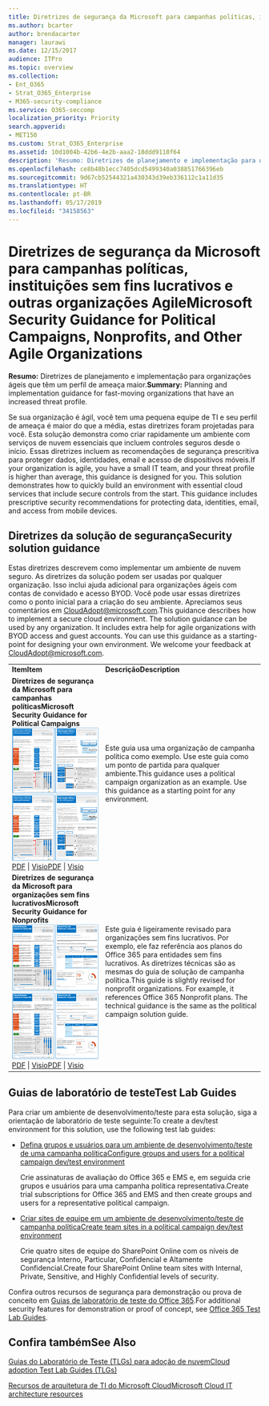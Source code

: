 ```yaml
---
title: Diretrizes de segurança da Microsoft para campanhas políticas, instituições sem fins lucrativos e outras organizações Agile
ms.author: bcarter
author: brendacarter
manager: laurawi
ms.date: 12/15/2017
audience: ITPro
ms.topic: overview
ms.collection:
- Ent_O365
- Strat_O365_Enterprise
- M365-security-compliance
ms.service: O365-seccomp
localization_priority: Priority
search.appverid:
- MET150
ms.custom: Strat_O365_Enterprise
ms.assetid: 10d1004b-42b6-4e2b-aaa2-18ddd9118f64
description: 'Resumo: Diretrizes de planejamento e implementação para organizações ágeis que têm um perfil de ameaça maior.'
ms.openlocfilehash: ce8b48b1ecc7405dcd5499340a038851766396eb
ms.sourcegitcommit: 9d67cb52544321a430343d39eb336112c1a11d35
ms.translationtype: HT
ms.contentlocale: pt-BR
ms.lasthandoff: 05/17/2019
ms.locfileid: "34158563"
---
```

# <a name="microsoft-security-guidance-for-political-campaigns-nonprofits-and-other-agile-organizations"></a><span data-ttu-id="7d5b1-103">Diretrizes de segurança da Microsoft para campanhas políticas, instituições sem fins lucrativos e outras organizações Agile</span><span class="sxs-lookup"><span data-stu-id="7d5b1-103">Microsoft Security Guidance for Political Campaigns, Nonprofits, and Other Agile Organizations</span></span>

 <span data-ttu-id="7d5b1-104">**Resumo:** Diretrizes de planejamento e implementação para organizações ágeis que têm um perfil de ameaça maior.</span><span class="sxs-lookup"><span data-stu-id="7d5b1-104">**Summary:** Planning and implementation guidance for fast-moving organizations that have an increased threat profile.</span></span>
  
<span data-ttu-id="7d5b1-p101">Se sua organização é ágil, você tem uma pequena equipe de TI e seu perfil de ameaça é maior do que a média, estas diretrizes foram projetadas para você. Esta solução demonstra como criar rapidamente um ambiente com serviços de nuvem essenciais que incluem controles seguros desde o início. Essas diretrizes incluem as recomendações de segurança prescritiva para proteger dados, identidades, email e acesso de dispositivos móveis.</span><span class="sxs-lookup"><span data-stu-id="7d5b1-p101">If your organization is agile, you have a small IT team, and your threat profile is higher than average, this guidance is designed for you. This solution demonstrates how to quickly build an environment with essential cloud services that include secure controls from the start. This guidance includes prescriptive security recommendations for protecting data, identities, email, and access from mobile devices.</span></span>
  
## <a name="security-solution-guidance"></a><span data-ttu-id="7d5b1-108">Diretrizes da solução de segurança</span><span class="sxs-lookup"><span data-stu-id="7d5b1-108">Security solution guidance</span></span>

<span data-ttu-id="7d5b1-p102">Estas diretrizes descrevem como implementar um ambiente de nuvem seguro. As diretrizes da solução podem ser usadas por qualquer organização. Isso inclui ajuda adicional para organizações ágeis com contas de convidado e acesso BYOD. Você pode usar essas diretrizes como o ponto inicial para a criação do seu ambiente. Apreciamos seus comentários em [CloudAdopt@microsoft.com](mailto:CloudAdopt@microsoft.com).</span><span class="sxs-lookup"><span data-stu-id="7d5b1-p102">This guidance describes how to implement a secure cloud environment. The solution guidance can be used by any organization. It includes extra help for agile organizations with BYOD access and guest accounts. You can use this guidance as a starting-point for designing your own environment. We welcome your feedback at [CloudAdopt@microsoft.com](mailto:CloudAdopt@microsoft.com).</span></span> 
  
|||
|:-----|:-----|
|<span data-ttu-id="7d5b1-114">**Item**</span><span class="sxs-lookup"><span data-stu-id="7d5b1-114">**Item**</span></span> <br/> |<span data-ttu-id="7d5b1-115">**Descrição**</span><span class="sxs-lookup"><span data-stu-id="7d5b1-115">**Description**</span></span> <br/> |
|<span data-ttu-id="7d5b1-116">**Diretrizes de segurança da Microsoft para campanhas políticas**</span><span class="sxs-lookup"><span data-stu-id="7d5b1-116">**Microsoft Security Guidance for Political Campaigns**</span></span> <br/> <span data-ttu-id="7d5b1-117">[![Miniatura para conjunto de minipôsteres.](media/d370ce28-ca40-4930-9a2c-907312aa06c8.png)          ](http://download.microsoft.com/download/B/4/D/B4D520C3-4D0C-4B4D-BFB9-09F0651C2775/MSFT_Cloud_architecture_security%20for%20political%20campaigns.pdf)</span><span class="sxs-lookup"><span data-stu-id="7d5b1-117">[![Thumb nail for mini poster set.](media/d370ce28-ca40-4930-9a2c-907312aa06c8.png)          ](http://download.microsoft.com/download/B/4/D/B4D520C3-4D0C-4B4D-BFB9-09F0651C2775/MSFT_Cloud_architecture_security%20for%20political%20campaigns.pdf)</span></span> <br/> <span data-ttu-id="7d5b1-118">[PDF](http://download.microsoft.com/download/B/4/D/B4D520C3-4D0C-4B4D-BFB9-09F0651C2775/MSFT_Cloud_architecture_security%20for%20political%20campaigns.pdf)  \| [Visio](http://download.microsoft.com/download/B/4/D/B4D520C3-4D0C-4B4D-BFB9-09F0651C2775/MSFT_Cloud_architecture_security%20for%20political%20campaigns.vsdx)</span><span class="sxs-lookup"><span data-stu-id="7d5b1-118">[PDF](http://download.microsoft.com/download/B/4/D/B4D520C3-4D0C-4B4D-BFB9-09F0651C2775/MSFT_Cloud_architecture_security%20for%20political%20campaigns.pdf)  \| [Visio](http://download.microsoft.com/download/B/4/D/B4D520C3-4D0C-4B4D-BFB9-09F0651C2775/MSFT_Cloud_architecture_security%20for%20political%20campaigns.vsdx)</span></span> <br/> |<span data-ttu-id="7d5b1-p103">Este guia usa uma organização de campanha política como exemplo. Use este guia como um ponto de partida para qualquer ambiente.</span><span class="sxs-lookup"><span data-stu-id="7d5b1-p103">This guidance uses a political campaign organization as an example. Use this guidance as a starting point for any environment.</span></span>  <br/> |
|<span data-ttu-id="7d5b1-121">**Diretrizes de segurança da Microsoft para organizações sem fins lucrativos**</span><span class="sxs-lookup"><span data-stu-id="7d5b1-121">**Microsoft Security Guidance for Nonprofits**</span></span> <br/> <span data-ttu-id="7d5b1-122">[![Imagem em miniatura para arquivos disponíveis para download](media/e4784889-1c69-4067-9a8f-31d31d1eceea.png)          ](http://download.microsoft.com/download/9/4/3/94389612-C679-4061-8DF2-D9A15D72B65F/Microsoft_Cloud%20Architecture_Security%20for%20Nonprofits.pdf)</span><span class="sxs-lookup"><span data-stu-id="7d5b1-122">[![Thumnail image for downloadable file](media/e4784889-1c69-4067-9a8f-31d31d1eceea.png)          ](http://download.microsoft.com/download/9/4/3/94389612-C679-4061-8DF2-D9A15D72B65F/Microsoft_Cloud%20Architecture_Security%20for%20Nonprofits.pdf)</span></span> <br/> <span data-ttu-id="7d5b1-123">[PDF](http://download.microsoft.com/download/9/4/3/94389612-C679-4061-8DF2-D9A15D72B65F/Microsoft_Cloud%20Architecture_Security%20for%20Nonprofits.pdf)  \| [Visio](http://download.microsoft.com/download/9/4/3/94389612-C679-4061-8DF2-D9A15D72B65F/Microsoft_Cloud%20Architecture_Security%20for%20Nonprofits.vsdx)</span><span class="sxs-lookup"><span data-stu-id="7d5b1-123">[PDF](http://download.microsoft.com/download/9/4/3/94389612-C679-4061-8DF2-D9A15D72B65F/Microsoft_Cloud%20Architecture_Security%20for%20Nonprofits.pdf)  \| [Visio](http://download.microsoft.com/download/9/4/3/94389612-C679-4061-8DF2-D9A15D72B65F/Microsoft_Cloud%20Architecture_Security%20for%20Nonprofits.vsdx)</span></span> <br/> |<span data-ttu-id="7d5b1-p104">Este guia é ligeiramente revisado para organizações sem fins lucrativos. Por exemplo, ele faz referência aos planos do Office 365 para entidades sem fins lucrativos. As diretrizes técnicas são as mesmas do guia de solução de campanha política.</span><span class="sxs-lookup"><span data-stu-id="7d5b1-p104">This guide is slightly revised for nonprofit organizations. For example, it references Office 365 Nonprofit plans. The technical guidance is the same as the political campaign solution guide.</span></span>  <br/> |
   
## <a name="test-lab-guides"></a><span data-ttu-id="7d5b1-127">Guias de laboratório de teste</span><span class="sxs-lookup"><span data-stu-id="7d5b1-127">Test Lab Guides</span></span>

<span data-ttu-id="7d5b1-128">Para criar um ambiente de desenvolvimento/teste para esta solução, siga a orientação de laboratório de teste seguinte:</span><span class="sxs-lookup"><span data-stu-id="7d5b1-128">To create a dev/test environment for this solution, use the following test lab guides:</span></span> 
  
- [<span data-ttu-id="7d5b1-129">Defina grupos e usuários para um ambiente de desenvolvimento/teste de uma campanha política</span><span class="sxs-lookup"><span data-stu-id="7d5b1-129">Configure groups and users for a political campaign dev/test environment</span></span>](https://docs.microsoft.com/office365/enterprise/configure-groups-and-users-for-a-political-campaign-dev-test-environment)
    
     <span data-ttu-id="7d5b1-130">Crie assinaturas de avaliação do Office 365 e EMS e, em seguida crie grupos e usuários para uma campanha política representativa.</span><span class="sxs-lookup"><span data-stu-id="7d5b1-130">Create trial subscriptions for Office 365 and EMS and then create groups and users for a representative political campaign.</span></span>
    
- [<span data-ttu-id="7d5b1-131">Criar sites de equipe em um ambiente de desenvolvimento/teste de campanha política</span><span class="sxs-lookup"><span data-stu-id="7d5b1-131">Create team sites in a political campaign dev/test environment</span></span>](https://docs.microsoft.com/office365/enterprise/create-team-sites-in-a-political-campaign-dev-test-environment)
    
    <span data-ttu-id="7d5b1-132">Crie quatro sites de equipe do SharePoint Online com os níveis de segurança Interno, Particular, Confidencial e Altamente Confidencial.</span><span class="sxs-lookup"><span data-stu-id="7d5b1-132">Create four SharePoint Online team sites with Internal, Private, Sensitive, and Highly Confidential levels of security.</span></span>
    
<span data-ttu-id="7d5b1-133">Confira outros recursos de segurança para demonstração ou prova de conceito em [Guias de laboratório de teste do Office 365](http://aka.ms/o365tlgs).</span><span class="sxs-lookup"><span data-stu-id="7d5b1-133">For additional security features for demonstration or proof of concept, see [Office 365 Test Lab Guides](http://aka.ms/o365tlgs).</span></span>
  
## <a name="see-also"></a><span data-ttu-id="7d5b1-134">Confira também</span><span class="sxs-lookup"><span data-stu-id="7d5b1-134">See Also</span></span>

[<span data-ttu-id="7d5b1-135">Guias do Laboratório de Teste (TLGs) para adoção de nuvem</span><span class="sxs-lookup"><span data-stu-id="7d5b1-135">Cloud adoption Test Lab Guides (TLGs)</span></span>](https://docs.microsoft.com/office365/enterprise/cloud-adoption-test-lab-guides-tlgs)
  
[<span data-ttu-id="7d5b1-136">Recursos de arquitetura de TI do Microsoft Cloud</span><span class="sxs-lookup"><span data-stu-id="7d5b1-136">Microsoft Cloud IT architecture resources</span></span>](https://docs.microsoft.com/office365/enterprise/microsoft-cloud-it-architecture-resources)



